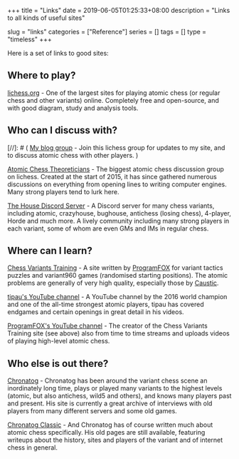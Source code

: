 +++
title = "Links"
date = 2019-06-05T01:25:33+08:00
description = "Links to all kinds of useful sites"

slug = "links"
categories = ["Reference"]
series = []
tags = []
type = "timeless"
+++

Here is a set of links to good sites:

## Where to play? ##
[lichess.org](https://lichess.org/) - One of the largest sites for playing atomic chess (or regular chess and other variants) online. Completely free and open-source, and with good diagram, study and analysis tools.


## Who can I discuss with? ##
[//]: # ( [My blog group](https://lichess.org/team/illions-atomic-blog-discussion) - Join this lichess group for updates to my site, and to discuss atomic chess with other players. )

[Atomic Chess Theoreticians](https://lichess.org/team/atomic-chess-theoreticians) - The biggest atomic chess discussion group on lichess. Created at the start of 2015, it has since gathered numerous discussions on everything from opening lines to writing computer engines. Many strong players tend to lurk here.

[The House Discord Server](https://dscrd.me/housechessvariants) - A Discord server for many chess variants, including atomic, crazyhouse, bughouse, antichess (losing chess), 4-player, Horde and much more. A lively community including many strong players in each variant, some of whom are even GMs and IMs in regular chess.


## Where can I learn? ##
[Chess Variants Training](https://chessvariants.training/) - A site written by [ProgramFOX](https://lichess.org/@/ProgramFOX) for variant tactics puzzles and variant960 games (randomised starting positions). The atomic problems are generally of very high quality, especially those by [Caustic](https://lichess.org/@/Caustic).

[tipau's YouTube channel](https://www.youtube.com/user/tipau/featured) - A YouTube channel by the 2016 world champion and one of the all-time strongest atomic players, tipau has covered endgames and certain openings in great detail in his videos.

[ProgramFOX's YouTube channel](https://www.youtube.com/channel/UCmx82Kgy9ALzAcmti0LwkJw/featured) - The creator of the Chess Variants Training site (see above) also from time to time streams and uploads videos of playing high-level atomic chess.


## Who else is out there? ##
[Chronatog](https://chronatog.com/) - Chronatog has been around the variant chess scene an inordinately long time, plays or played many variants to the highest levels (atomic, but also antichess, wild5 and others), and knows many players past and present. His site is currently a great archive of interviews with old players from many different servers and some old games.

[Chronatog Classic](http://www.nicklong.net/chess/lite/) - And Chronatog has of course written much about atomic chess specifically. His old pages are still available, featuring writeups about the history, sites and players of the variant and of internet chess in general.